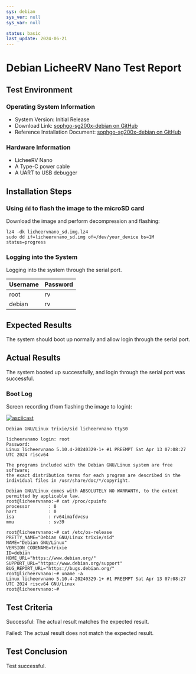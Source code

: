 ```yaml
---
sys: debian
sys_ver: null
sys_var: null

status: basic
last_update: 2024-06-21
---
```


# Debian LicheeRV Nano Test Report

## Test Environment

### Operating System Information

- System Version: Initial Release
- Download Link: [sophgo-sg200x-debian on GitHub](https://github.com/Fishwaldo/sophgo-sg200x-debian)
- Reference Installation Document: [sophgo-sg200x-debian on GitHub](https://github.com/Fishwaldo/sophgo-sg200x-debian)

### Hardware Information

- LicheeRV Nano
- A Type-C power cable
- A UART to USB debugger

## Installation Steps

### Using `dd` to flash the image to the microSD card

Download the image and perform decompression and flashing:

```shell
lz4 -dk licheervnano_sd.img.lz4
sudo dd if=licheervnano_sd.img of=/dev/your_device bs=1M status=progress
```

### Logging into the System

Logging into the system through the serial port.

| Username | Password |
|----------|----------|
| root     | rv       |
| debian   | rv       |


## Expected Results

The system should boot up normally and allow login through the serial port.

## Actual Results

The system booted up successfully, and login through the serial port was successful.

### Boot Log

Screen recording (from flashing the image to login):

[![asciicast](https://asciinema.org/a/d6uwAengdlXVbMj0KAdVbPhMX.svg)](https://asciinema.org/a/d6uwAengdlXVbMj0KAdVbPhMX)

```log
Debian GNU/Linux trixie/sid licheervnano ttyS0                                                                          
                                                                                                                        
licheervnano login: root                                                                                                
Password:                                                                                                               
Linux licheervnano 5.10.4-20240329-1+ #1 PREEMPT Sat Apr 13 07:08:27 UTC 2024 riscv64                                   
                                                                                                                        
The programs included with the Debian GNU/Linux system are free software;                                               
the exact distribution terms for each program are described in the                                                      
individual files in /usr/share/doc/*/copyright.                                                                         
                                                                                                                        
Debian GNU/Linux comes with ABSOLUTELY NO WARRANTY, to the extent                                                       
permitted by applicable law.                                                                                            
root@licheervnano:~# cat /proc/cpuinfo                                                                                  
processor       : 0                                                                                                     
hart            : 0                                                                                                     
isa             : rv64imafdvcsu                                                                                         
mmu             : sv39                                                                                                  
                                                                                                                        
root@licheervnano:~# cat /etc/os-release                                                                                
PRETTY_NAME="Debian GNU/Linux trixie/sid"                                                                               
NAME="Debian GNU/Linux"                                                                                                 
VERSION_CODENAME=trixie                                                                                                 
ID=debian                                                                                                               
HOME_URL="https://www.debian.org/"                                                                                      
SUPPORT_URL="https://www.debian.org/support"                                                                            
BUG_REPORT_URL="https://bugs.debian.org/"                                                                               
root@licheervnano:~# uname -a                                                                                           
Linux licheervnano 5.10.4-20240329-1+ #1 PREEMPT Sat Apr 13 07:08:27 UTC 2024 riscv64 GNU/Linux                         
root@licheervnano:~# 
```

## Test Criteria

Successful: The actual result matches the expected result.

Failed: The actual result does not match the expected result.

## Test Conclusion

Test successful.

